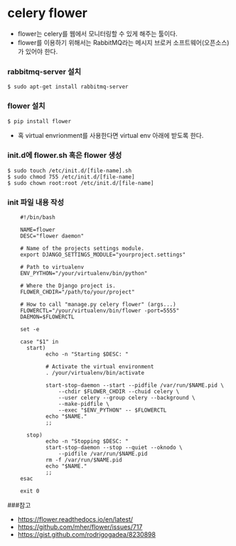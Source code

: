 # celery flower

- flower는 celery를 웹에서 모니터링할 수 있게 해주는 툴이다.
- flower를 이용하기 위해서는 RabbitMQ라는 메시지 브로커 소프트웨어(오픈소스)가 있어야 한다. 


### rabbitmq-server 설치
    $ sudo apt-get install rabbitmq-server
    
### flower 설치
    $ pip install flower
    
* 혹 virtual envrionment를 사용한다면 virtual env 아래에 받도록 한다.
    
### init.d에 flower.sh 혹은 flower 생성

    $ sudo touch /etc/init.d/[file-name].sh
    $ sudo chmod 755 /etc/init.d/[file-name]
    $ sudo chown root:root /etc/init.d/[file-name]

### init 파일 내용 작성

        #!/bin/bash
        
        NAME=flower
        DESC="flower daemon"
        
        # Name of the projects settings module.
        export DJANGO_SETTINGS_MODULE="yourproject.settings"
        
        # Path to virtualenv
        ENV_PYTHON="/your/virtualenv/bin/python"
        
        # Where the Django project is.
        FLOWER_CHDIR="/path/to/your/project"
        
        # How to call "manage.py celery flower" (args...)
        FLOWERCTL="/your/virtualenv/bin/flower -port=5555"
        DAEMON=$FLOWERCTL
        
        set -e
        
        case "$1" in
          start)
                echo -n "Starting $DESC: "
        
                # Activate the virtual environment
                . /your/virtualenv/bin/activate
        
                start-stop-daemon --start --pidfile /var/run/$NAME.pid \
                    --chdir $FLOWER_CHDIR --chuid celery \
                    --user celery --group celery --background \
                    --make-pidfile \
                    --exec "$ENV_PYTHON" -- $FLOWERCTL
                echo "$NAME."
                ;;
        
          stop)
                echo -n "Stopping $DESC: "
                start-stop-daemon --stop --quiet --oknodo \
                    --pidfile /var/run/$NAME.pid
                rm -f /var/run/$NAME.pid
                echo "$NAME."
                ;;
        esac
        
        exit 0




###참고

- https://flower.readthedocs.io/en/latest/
- https://github.com/mher/flower/issues/717
- https://gist.github.com/rodrigogadea/8230898 
